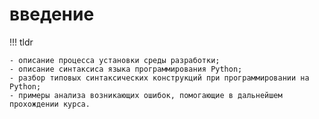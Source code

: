 # введение

!!! tldr

    - описание процесса установки среды разработки;
    - описание синтаксиса языка программирования Python;
    - разбор типовых синтаксических конструкций при программировании на Python;
    - примеры анализа возникающих ошибок, помогающие в дальнейшем прохождении курса.
